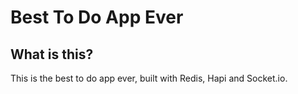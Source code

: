 # Best To Do App Ever

## What is this?

This is the best to do app ever, built with Redis, Hapi and Socket.io.
